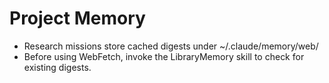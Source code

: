 # Project Memory

- Research missions store cached digests under ~/.claude/memory/web/
- Before using WebFetch, invoke the LibraryMemory skill to check for existing digests.
